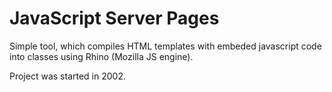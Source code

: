 # JavaScript Server Pages

Simple tool, which compiles HTML templates with embeded javascript code into classes using Rhino (Mozilla JS engine).

Project was started in 2002.
